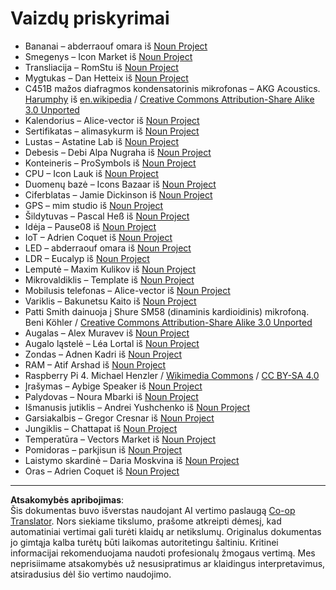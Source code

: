 <!--
CO_OP_TRANSLATOR_METADATA:
{
  "original_hash": "4506d33bbda7acc0ab20980172687090",
  "translation_date": "2025-08-28T18:56:05+00:00",
  "source_file": "attributions.md",
  "language_code": "lt"
}
-->
# Vaizdų priskyrimai

* Bananai – abderraouf omara iš [Noun Project](https://thenounproject.com)
* Smegenys – Icon Market iš [Noun Project](https://thenounproject.com)
* Transliacija – RomStu iš [Noun Project](https://thenounproject.com)
* Mygtukas – Dan Hetteix iš [Noun Project](https://thenounproject.com)
* C451B mažos diafragmos kondensatorinis mikrofonas – AKG Acoustics. [Harumphy](https://en.wikipedia.org/wiki/User:Harumphy) iš [en.wikipedia](https://en.wikipedia.org/) / [Creative Commons Attribution-Share Alike 3.0 Unported](https://creativecommons.org/licenses/by-sa/3.0/deed.en)
* Kalendorius – Alice-vector iš [Noun Project](https://thenounproject.com)
* Sertifikatas – alimasykurm iš [Noun Project](https://thenounproject.com)
* Lustas – Astatine Lab iš [Noun Project](https://thenounproject.com)
* Debesis – Debi Alpa Nugraha iš [Noun Project](https://thenounproject.com)
* Konteineris – ProSymbols iš [Noun Project](https://thenounproject.com)
* CPU – Icon Lauk iš [Noun Project](https://thenounproject.com)
* Duomenų bazė – Icons Bazaar iš [Noun Project](https://thenounproject.com)
* Ciferblatas – Jamie Dickinson iš [Noun Project](https://thenounproject.com)
* GPS – mim studio iš [Noun Project](https://thenounproject.com)
* Šildytuvas – Pascal Heß iš [Noun Project](https://thenounproject.com)
* Idėja – Pause08 iš [Noun Project](https://thenounproject.com)
* IoT – Adrien Coquet iš [Noun Project](https://thenounproject.com)
* LED – abderraouf omara iš [Noun Project](https://thenounproject.com)
* LDR – Eucalyp iš [Noun Project](https://thenounproject.com)
* Lemputė – Maxim Kulikov iš [Noun Project](https://thenounproject.com)
* Mikrovaldiklis – Template iš [Noun Project](https://thenounproject.com)
* Mobilusis telefonas – Alice-vector iš [Noun Project](https://thenounproject.com)
* Variklis – Bakunetsu Kaito iš [Noun Project](https://thenounproject.com)
* Patti Smith dainuoja į Shure SM58 (dinaminis kardioidinis) mikrofoną. Beni Köhler / [Creative Commons Attribution-Share Alike 3.0 Unported](https://creativecommons.org/licenses/by-sa/3.0/deed.en)
* Augalas – Alex Muravev iš [Noun Project](https://thenounproject.com)
* Augalo ląstelė – Léa Lortal iš [Noun Project](https://thenounproject.com)
* Zondas – Adnen Kadri iš [Noun Project](https://thenounproject.com)
* RAM – Atif Arshad iš [Noun Project](https://thenounproject.com)
* Raspberry Pi 4. Michael Henzler / [Wikimedia Commons](https://commons.wikimedia.org/wiki/Main_Page) / [CC BY-SA 4.0](https://creativecommons.org/licenses/by-sa/4.0/)
* Įrašymas – Aybige Speaker iš [Noun Project](https://thenounproject.com)
* Palydovas – Noura Mbarki iš [Noun Project](https://thenounproject.com)
* Išmanusis jutiklis – Andrei Yushchenko iš [Noun Project](https://thenounproject.com)
* Garsiakalbis – Gregor Cresnar iš [Noun Project](https://thenounproject.com)
* Jungiklis – Chattapat iš [Noun Project](https://thenounproject.com)
* Temperatūra – Vectors Market iš [Noun Project](https://thenounproject.com)
* Pomidoras – parkjisun iš [Noun Project](https://thenounproject.com)
* Laistymo skardinė – Daria Moskvina iš [Noun Project](https://thenounproject.com)
* Oras – Adrien Coquet iš [Noun Project](https://thenounproject.com)

---

**Atsakomybės apribojimas**:  
Šis dokumentas buvo išverstas naudojant AI vertimo paslaugą [Co-op Translator](https://github.com/Azure/co-op-translator). Nors siekiame tikslumo, prašome atkreipti dėmesį, kad automatiniai vertimai gali turėti klaidų ar netikslumų. Originalus dokumentas jo gimtąja kalba turėtų būti laikomas autoritetingu šaltiniu. Kritinei informacijai rekomenduojama naudoti profesionalų žmogaus vertimą. Mes neprisiimame atsakomybės už nesusipratimus ar klaidingus interpretavimus, atsiradusius dėl šio vertimo naudojimo.